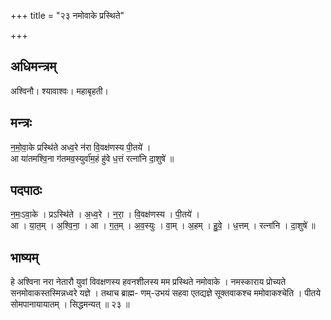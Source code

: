 +++
title = "२३ नमोवाके प्रस्थिते"

+++
## अधिमन्त्रम्
अश्विनौ। श्यावाश्वः। महाबृहती।

## मन्त्रः
न॒मो॒वा॒के प्रस्थि॑ते अध्व॒रे न॑रा वि॒वक्ष॑णस्य पी॒तये॑ ।  
आ या॑तमश्वि॒ना ग॑तमव॒स्युर्वा॑म॒हं हु॑वे ध॒त्तं रत्ना॑नि दा॒शुषे॑ ॥

## पदपाठः
न॒मः॒ऽवा॒के । प्रऽस्थि॑ते । अ॒ध्व॒रे । न॒रा॒ । वि॒वक्ष॑णस्य । पी॒तये॑ ।  
आ । या॒त॒म् । अ॒श्वि॒ना॒ । आ । ग॒त॒म् । अ॒व॒स्युः । वा॒म् । अ॒हम् । हु॒वे॒ । ध॒त्तम् । रत्ना॑नि । दा॒शुषे॑ ॥

## भाष्यम्
हे अश्विना नरा नेतारौ युवां विवक्षणस्य हवनशीलस्य मम प्रस्थिते नमोवाके । नमस्काराय प्रोच्यते सनमोवाकस्तस्मिन्नध्वरे यज्ञे । तथाच ब्राह्म- णम्-उभयं सहवा एतद्यज्ञे सूक्तवाकश्च ममोवाकश्चेति । पीतये सोमपानायायातम् । सिद्धमन्यत् ॥ २३ ॥